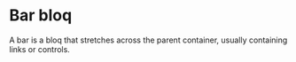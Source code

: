# Bar bloq

A bar is a bloq that stretches across the parent container, usually containing links or controls.


